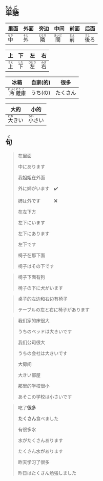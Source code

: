 ## <ruby><rb>単</rb><rt>たん</rt></ruby><ruby><rb>語</rb><rt>ご</rt></ruby>

| 里面                                 | 外面                                 | 旁边                                  | 中间                                  | 前面                                 | 后面                                  |
| ---------------------------------- | ---------------------------------- | ----------------------------------- | ----------------------------------- | ---------------------------------- | ----------------------------------- |
| <ruby><rb>中</rb><rt>なか</rt></ruby> | <ruby><rb>外</rb><rt>そと</rt></ruby> | <ruby><rb>隣</rb><rt>となり</rt></ruby> | <ruby><rb>間</rb><rt>あいだ</rt></ruby> | <ruby><rb>前</rb><rt>まえ</rt></ruby> | <ruby><rb>後</rb><rt>うし</rt></ruby>ろ |

| 上                                  | 下                                  | 左                                   | 右                                  |
| ---------------------------------- | ---------------------------------- | ----------------------------------- | ---------------------------------- |
| <ruby><rb>上</rb><rt>うえ</rt></ruby> | <ruby><rb>下</rb><rt>した</rt></ruby> | <ruby><rb>左</rb><rt>ひだり</rt></ruby> | <ruby><rb>右</rb><rt>みぎ</rt></ruby> |

| 冰箱                                                                                                     | 自家(的) | 很多   |
| ------------------------------------------------------------------------------------------------------ | ----- | ---- |
| <ruby><rb>冷</rb><rt>れいく</rt></ruby><ruby><rb>蔵</rb><rt>ぞう</rt></ruby><ruby><rb>庫</rb><rt>こ</rt></ruby> | うち(の) | たくさん |

| 大的                                   | 小的                                   |
| ------------------------------------ | ------------------------------------ |
| <ruby><rb>大</rb><rt>おお</rt></ruby>きい | <ruby><rb>小</rb><rt>ちい</rt></ruby>さい |

## <ruby><rb>句</rb><rt>く</rt></ruby>

> 在里面
> 
> 中にあります
> 
> 我姐姐在外面
> 
> 外に姉がいます　✔️
> 
> 姉は外です　　　❌
> 
> 在左下方
> 
> 左下にいます
> 
> 左下にあります
> 
> 左下です
> 
> 椅子在那下面
> 
> 椅子はその下です

> 椅子下面有狗
> 
> 椅子の下に犬がいます

> 桌子的左边和右边有椅子
> 
> テーブルの左と右に椅子があります

> 我们家的床很大
> 
> うちのベッドは大きいです
> 
> 我们公司很大
> 
> うちの会社は大きいです
> 
> 大房间
> 
> 大きい部屋
> 
> 那里的学校很小
> 
> あそこの学校は小さいです

> 吃了**很多**
> 
> **たくさん**食べました
> 
> 有很多水
> 
> 水がたくさんあります
> 
> たくさん水があります
> 
> 昨天学习了很多
> 
> 昨日はたくさん勉強しました
